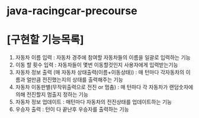# java-racingcar-precourse
# [구현할 기능목록]
1. 자동차 이름 입력 : 자동차 경주에 참여할 자동차들의 이름을 일괄로 입력하는 기능 
2. 이동 할 횟수 입력 : 자동차들이 몇번 이동할것인지 사용자에게 입력받는기능 
3. 자동차 정보 출력 (매 자동차 상태출력(이름+이동상태)) : 매 턴마다 각자동차의 이름과 얼만큼 전진했는지의 상태를 출력해주는 기능 
4. 자동차 이동판별(무작위출력으로 전진 or 멈춤) : 매 턴마다 각 자동차가 랜덤숫자에 의해 전진할지 멈출지 정하는 기능 
5. 자동차 정보 업데이트 : 매턴마다 자동차의 전진상태를 업데이트하는 기능 
6. 우승자 출력 : 턴이 다 끝난후 우승자를 출력하는 기능
